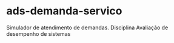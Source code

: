 # ads-demanda-servico
Simulador de atendimento de demandas. Disciplina Avaliação de desempenho de sistemas
